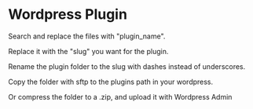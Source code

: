 # Wordpress Plugin

Search and replace the files with "plugin_name".

Replace it with the "slug" you want for the plugin.

Rename the plugin folder to the slug with dashes instead of underscores.

Copy the folder with sftp to the plugins path in your wordpress.

Or compress the folder to a .zip, and upload it with Wordpress Admin